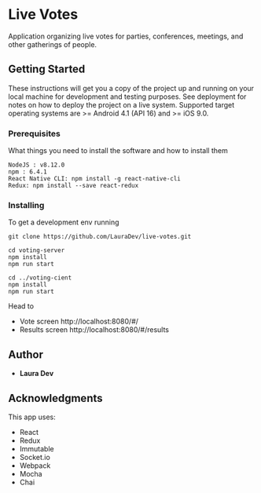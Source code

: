 # Live Votes

Application organizing live votes for parties, conferences, meetings, and other gatherings of people.

## Getting Started

These instructions will get you a copy of the project up and running on your local machine for development and testing purposes. See deployment for notes on how to deploy the project on a live system. Supported target operating systems are >= Android 4.1 (API 16) and >= iOS 9.0.

### Prerequisites

What things you need to install the software and how to install them

```
NodeJS : v8.12.0
npm : 6.4.1
React Native CLI: npm install -g react-native-cli
Redux: npm install --save react-redux
```

### Installing

To get a development env running

```
git clone https://github.com/LauraDev/live-votes.git

cd voting-server
npm install
npm run start

cd ../voting-cient
npm install
npm run start
```

Head to 
- Vote screen http://localhost:8080/#/
- Results screen http://localhost:8080/#/results

<!-- ## Android Deployment


```
react-native run-android
```

## iOS Deployment


```
react-native run-ios // or use xcode
``` -->

## Author

* **Laura Dev**


## Acknowledgments

This app uses:
* React 
* Redux
* Immutable
* Socket.io
* Webpack
* Mocha
* Chai
